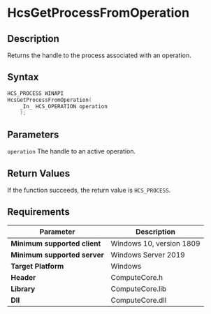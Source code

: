 # HcsGetProcessFromOperation

## Description

Returns the handle to the process associated with an operation.

## Syntax

```cpp
HCS_PROCESS WINAPI
HcsGetProcessFromOperation(
    _In_ HCS_OPERATION operation
    );

```

## Parameters

`operation`
The handle to an active operation.

## Return Values

If the function succeeds, the return value is `HCS_PROCESS`.

## Requirements

|Parameter|Description|
|---|---|
| **Minimum supported client** | Windows 10, version 1809 |
| **Minimum supported server** | Windows Server 2019 |
| **Target Platform** | Windows |
| **Header** | ComputeCore.h |
| **Library** | ComputeCore.lib |
| **Dll** | ComputeCore.dll |
